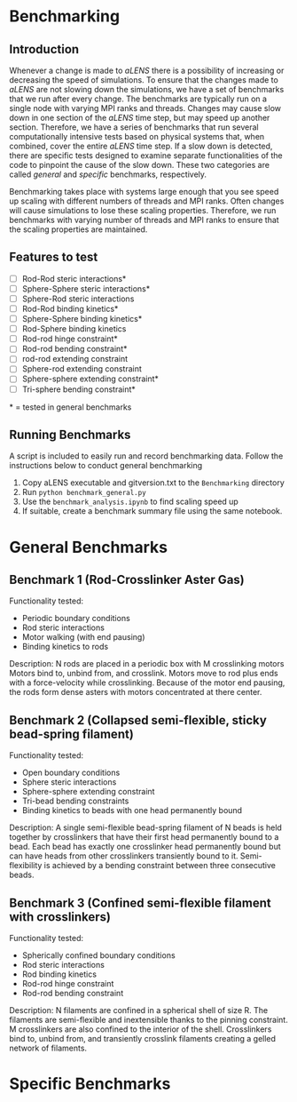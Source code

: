 # Benchmarking

## Introduction

Whenever a change is made to _aLENS_ there is a possibility of increasing or decreasing the speed of simulations. To ensure that the changes made to _aLENS_ are not slowing down the simulations, we have a set of benchmarks that we run after every change. The benchmarks are typically run on a single node with varying MPI ranks and threads. Changes may cause slow down in one section of the _aLENS_ time step, but may speed up another section. Therefore, we have a series of benchmarks that run several computationally intensive tests based on physical systems that, when combined, cover the entire _aLENS_ time step. If a slow down is detected, there are specific tests designed to examine separate functionalities of the code to pinpoint the cause of the slow down. These two categories are called _general_ and _specific_ benchmarks, respectively.

Benchmarking takes place with systems large enough that you see speed up scaling with different numbers of threads and MPI ranks. Often changes will cause simulations to lose these scaling properties. Therefore, we run benchmarks with varying number of threads and MPI ranks to ensure that the scaling properties are maintained.

## Features to test

- [ ] Rod-Rod steric interactions\*
- [ ] Sphere-Sphere steric interactions\*
- [ ] Sphere-Rod steric interactions
- [ ] Rod-Rod binding kinetics\*
- [ ] Sphere-Sphere binding kinetics\*
- [ ] Rod-Sphere binding kinetics
- [ ] Rod-rod hinge constraint\*
- [ ] Rod-rod bending constraint\*
- [ ] rod-rod extending constraint
- [ ] Sphere-rod extending constraint
- [ ] Sphere-sphere extending constraint\*
- [ ] Tri-sphere bending constraint\*

\* = tested in general benchmarks

## Running Benchmarks

A script is included to easily run and record benchmarking data. Follow the instructions below to conduct general benchmarking

1. Copy aLENS executable and gitversion.txt to the `Benchmarking` directory
2. Run `python benchmark_general.py`
3. Use the `benchmark_analysis.ipynb` to find scaling speed up
4. If suitable, create a benchmark summary file using the same notebook.

# General Benchmarks

## Benchmark 1 (Rod-Crosslinker Aster Gas)

Functionality tested:

- Periodic boundary conditions
- Rod steric interactions
- Motor walking (with end pausing)
- Binding kinetics to rods

Description: N rods are placed in a periodic box with M crosslinking motors Motors bind to, unbind from, and crosslink. Motors move to rod plus ends with a force-velocity while crosslinking. Because of the motor end pausing, the rods form dense asters with motors concentrated at there center.

## Benchmark 2 (Collapsed semi-flexible, sticky bead-spring filament)

Functionality tested:

- Open boundary conditions
- Sphere steric interactions
- Sphere-sphere extending constraint
- Tri-bead bending constraints
- Binding kinetics to beads with one head permanently bound

Description: A single semi-flexible bead-spring filament of N beads is held together by crosslinkers that have their first head permanently bound to a bead. Each bead has exactly one crosslinker head permanently bound but can have heads from other crosslinkers transiently bound to it. Semi-flexibility is achieved by a bending constraint between three consecutive beads.

## Benchmark 3 (Confined semi-flexible filament with crosslinkers)

Functionality tested:

- Spherically confined boundary conditions
- Rod steric interactions
- Rod binding kinetics
- Rod-rod hinge constraint
- Rod-rod bending constraint

Description: N filaments are confined in a spherical shell of size R. The filaments are semi-flexible and inextensible thanks to the pinning constraint. M crosslinkers are also confined to the interior of the shell. Crosslinkers bind to, unbind from, and transiently crosslink filaments creating a gelled network of filaments.

# Specific Benchmarks
